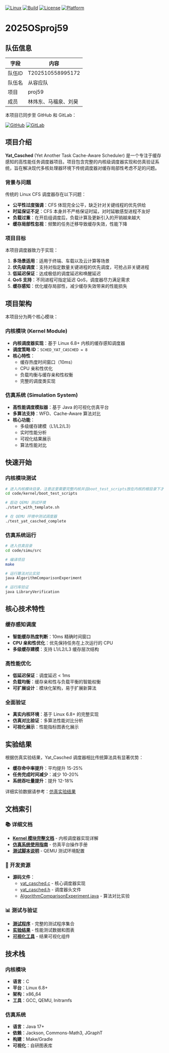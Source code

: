[![Linux](https://img.shields.io/badge/Linux-Kernel%206.8-orange.svg)](https://www.kernel.org/)
[![Build](https://img.shields.io/badge/Build-Success-green.svg)](#)
[![License](https://img.shields.io/badge/License-GPLv2-blue.svg)](#)
[![Platform](https://img.shields.io/badge/Platform-Ubuntu%20%7C%20QEMU%20%7C%20x86_64-lightgrey.svg)](#)

# 2025OSproj59

## 队伍信息

| 字段   | 内容                   |
| ------ | ---------------------- |
| 队伍ID | T202510558995172       |
| 队伍名 | 从容应队               |
| 项目   | proj59                 |
| 成员   | 林炜东、马福泉、刘昊   |

本项目已同步至 GitHub 和 GitLab：

[![GitHub](https://img.shields.io/badge/GitHub-2025OSproj59-181717?logo=github)](https://github.com/vivo50kff/2025OSproj59)
[![GitLab](https://img.shields.io/badge/GitLab-2025OSproj59-FCA121?logo=gitlab)](https://gitlab.eduxiji.net/T202510558995172/project2721707-287881)

## 项目介绍

**Yat_Casched** (Yet Another Task Cache-Aware Scheduler) 是一个专注于缓存感知的高性能任务调度器项目。项目包含完整的内核级调度器实现和仿真验证系统，旨在解决现代多核处理器环境下传统调度器对缓存局部性考虑不足的问题。

### 背景与问题

传统的 Linux CFS 调度器存在以下问题：

- **公平性过度强调**：CFS 体现完全公平，缺乏针对关键线程的优先供给
- **时延保证不足**：CFS 本身并不严格保证时延，对时延敏感型进程不友好  
- **负载过重**：在开启组调度后，负载计算及更新引入的开销越来越大
- **缓存局部性忽视**：频繁的任务迁移导致缓存失效，性能下降

### 项目目标

本项目调度器致力于实现：

1. **多场景适用**：适用于终端、车载以及云计算等场景
2. **优先级调度**：支持对指定数量关键进程的优先调度，可抢占非关键进程
3. **低延迟保证**：达成极低的调度延迟和唤醒延迟
4. **QoS 支持**：不同进程可指定延迟 QoS，调度器尽力满足需求
5. **缓存感知**：优化缓存局部性，减少缓存失效带来的性能损失

## 项目架构

本项目分为两个核心模块：

###  内核模块 (Kernel Module)

- **内核调度器实现**：基于 Linux 6.8+ 内核的缓存感知调度器
- **调度策略 ID**：`SCHED_YAT_CASCHED = 8`
- **核心特性**：
  - 缓存热度时间窗口（10ms）
  - CPU 亲和性优化
  - 负载均衡与缓存亲和性权衡
  - 完整的调度类实现

### 仿真系统 (Simulation System)

- **高性能调度模拟器**：基于 Java 的可视化仿真平台
- **多算法支持**：WFD、Cache-Aware 算法对比
- **核心功能**：
  - 多级缓存建模（L1/L2/L3）
  - 实时性能分析
  - 可视化结果展示
  - 算法性能对比

## 快速开始

### 内核模块测试

```bash
# 进入内核模块目录，注意这里需要完整内核并且boot_test_scripts放在内核的根目录下才可以启动
cd code/kernel/boot_test_scripts

# 启动 QEMU 测试环境
./start_with_template.sh

# 在 QEMU 环境中测试调度器
./test_yat_casched_complete
```

### 仿真系统运行

```bash
# 进入仿真目录
cd code/simu/src

# 编译项目
make

# 运行算法对比实验
java AlgorithmComparisonExperiment

# 运行库验证
java LibraryVerification
```

## 核心技术特性

### 缓存感知调度

- **智能缓存热度判断**：10ms 精确时间窗口
- **CPU 亲和性优化**：优先保持任务在上次运行的 CPU
- **多级缓存建模**：支持 L1/L2/L3 缓存层次结构

### 高性能优化

- **低延迟保证**：调度延迟 < 1ms
- **负载均衡**：缓存亲和性与负载平衡的智能权衡
- **可扩展设计**：模块化架构，易于扩展新算法

### 全面验证

- **真实内核环境**：基于 Linux 6.8+ 的完整实现
- **仿真对比验证**：多算法性能对比分析
- **可视化展示**：性能指标图表化展示

## 实验结果

根据仿真实验结果，Yat_Casched 调度器相比传统算法具有显著优势：

- **缓存命中率提升**：平均提升 15-25%
- **任务完成时间减少**：减少 10-20%
- **系统吞吐量提升**：提升 12-18%

详细实验数据请参考：[仿真实验结果](code/simu/src/result/)

## 文档索引

### 📚 详细文档

- **[Kernel 模块完整文档](code/kernel/README.md)** - 内核调度器实现详解
- **[仿真系统使用指南](code/simu/README.md)** - 仿真平台操作手册
- **[测试脚本说明](code/kernel/boot_test_scripts/README.md)** - QEMU 测试环境配置

### 🔧 开发资源

- **源码文件**：
  - [yat_casched.c](code/kernel/yat_casched.c) - 核心调度器实现
  - [yat_casched.h](code/kernel/yat_casched.h) - 调度器头文件
  - [AlgorithmComparisonExperiment.java](code/simu/src/AlgorithmComparisonExperiment.java) - 算法对比实验


### 📊 测试与验证

- **[测试程序](code/kernel/boot_test_scripts/)** - 完整的测试程序集合
- **[实验结果](code/simu/src/result/)** - 性能测试数据和图表
- **[可视化工具](code/simu/src/visualizer/)** - 结果可视化组件

## 技术栈

### 内核模块

- **语言**：C
- **平台**：Linux 6.8+
- **架构**：x86_64
- **工具**：GCC, QEMU, Initramfs

### 仿真系统

- **语言**：Java 17+
- **依赖**：Jackson, Commons-Math3, JGraphT
- **构建**：Make/Gradle
- **可视化**：自研图表库

